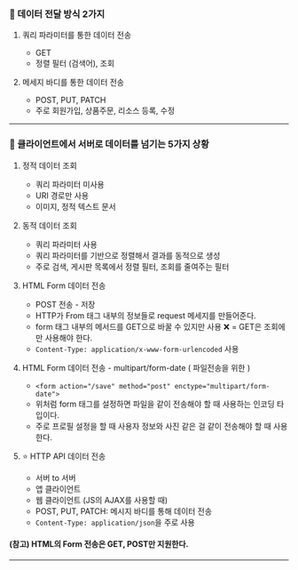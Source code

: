 ### 🌳 데이터 전달 방식 2가지

1. 쿼리 파라미터를 통한 데이터 전송
    * GET
    * 정렬 필터 (검색어), 조회


2. 메세지 바디를 통한 데이터 전송
   * POST, PUT, PATCH
   * 주로 회원가입, 상품주문, 리소스 등록, 수정

---

### 🌳 클라이언트에서 서버로 데이터를 넘기는 5가지 상황

1. 정적 데이터 조회
   * 쿼리 파라미터 미사용
   * URI 경로만 사용
   * 이미지, 정적 텍스트 문서


2. 동적 데이터 조회
    * 쿼리 파라미터 사용
    * 쿼리 파라미터를 기반으로 정렬해서 결과를 동적으로 생성
    * 주로 검색, 게시판 목록에서 정렬 필터, 조회를 줄여주는 필터


3. HTML Form 데이터 전송
   * POST 전송 - 저장
   * HTTP가 From 태그 내부의 정보들로 request 메세지를 만들어준다.
   * form 태그 내부의 메서드를 GET으로 바꿀 수 있지만 사용 ❌ = GET은 조회에만 사용해야 한다.
   * `Content-Type: application/x-www-form-urlencoded` 사용


4. HTML Form 데이터 전송 - multipart/form-date ( 파일전송을 위한 )
   * `<form action="/save" method="post" enctype="multipart/form-date">`
   * 위처럼 form 태그를 설정하면 파일을 같이 전송해야 할 때 사용하는 인코딩 타입이다.
   * 주로 프로필 설정을 할 때 사용자 정보와 사진 같은 걸 같이 전송해야 할 때 사용한다.


5. ⭐️ HTTP API 데이터 전송
    * 서버 to 서버
    * 앱 클라이언트
    * 웹 클라이언트 (JS의 AJAX를 사용할 때)
    * POST, PUT, PATCH: 메시지 바디를 통해 데이터 전송
    * `Content-Type: application/json`을 주로 사용

#### (참고) HTML의 Form 전송은 GET, POST만 지원한다.   

---


